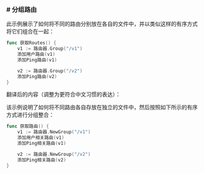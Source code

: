### # 分组路由

此示例展示了如何将不同的路由分别放在各自的文件中，并以类似这样的有序方式将它们组合在一起：

```go
func 获取Routes() {
	v1 := 路由器.Group("/v1")
	添加用户路由(v1)
	添加Ping路由(v1)

	v2 := 路由器.Group("/v2")
	添加Ping路由(v2)
}
```

翻译后的内容（调整为更符合中文习惯的表达）：

该示例说明了如何将不同路由各自存放在独立的文件中，然后按照如下所示的有序方式进行分组整合：

```go
func 获取路由() {
	v1 := 路由器.NewGroup("/v1")
	添加用户相关路由(v1)
	添加Ping相关路由(v1)

	v2 := 路由器.NewGroup("/v2")
	添加Ping相关路由(v2)
}
```
